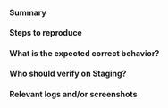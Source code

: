#### Summary
<!-- Summarize the bug encountered concisely -->


#### Steps to reproduce
<!-- How one can reproduce the issue - this is very important -->


#### What is the expected correct behavior?
<!-- What you should see instead -->


#### Who should verify on Staging?
<!-- Copy person who should verify the fix or acceptance criteria -->


#### Relevant logs and/or screenshots
<!-- Paste any relevant logs - please use code blocks (```) to format console output,
logs, and code as it's very hard to read otherwise. -->

